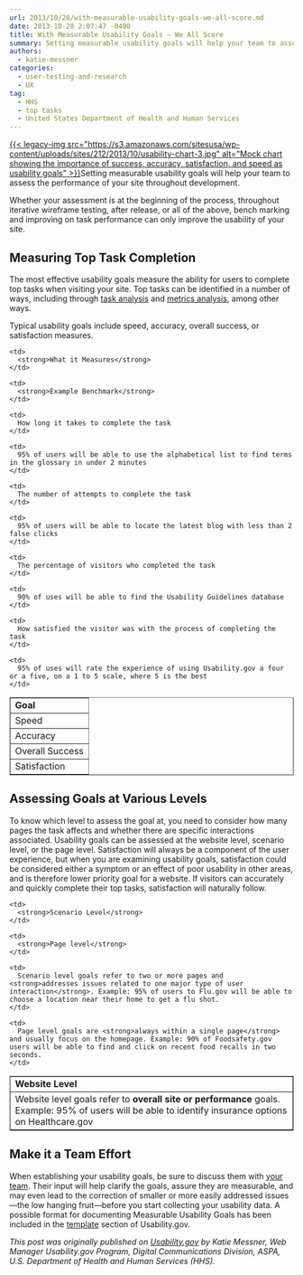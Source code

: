 ```yaml
---
url: 2013/10/28/with-measurable-usability-goals-we-all-score.md
date: 2013-10-28 2:07:47 -0400
title: With Measurable Usability Goals – We All Score
summary: Setting measurable usability goals will help your team to assess the performance of your site throughout development. Whether your assessment is at the beginning of the process, throughout iterative wireframe testing, after release, or all of the above,
authors:
  - katie-messner
categories:
  - user-testing-and-research
  - UX
tag:
  - HHS
  - top tasks
  - United States Department of Health and Human Services
---
```


[{{< legacy-img src="https://s3.amazonaws.com/sitesusa/wp-content/uploads/sites/212/2013/10/usability-chart-3.jpg" alt="Mock chart showing the importance of success, accuracy, satisfaction, and speed as usability goals" >}}](https://s3.amazonaws.com/sitesusa/wp-content/uploads/sites/212/2013/10/usability-chart-3.jpg)Setting measurable usability goals will help your team to assess the performance of your site throughout development.

Whether your assessment is at the beginning of the process, throughout iterative wireframe testing, after release, or all of the above, bench marking and improving on task performance can only improve the usability of your site.

## Measuring Top Task Completion

The most effective usability goals measure the ability for users to complete top tasks when visiting your site. Top tasks can be identified in a number of ways, including through [task analysis](http://www.usability.gov/how-to-and-tools/methods/task-analysis.html) and [metrics analysis](http://www.usability.gov/what-and-why/web-analytics.html), among other ways.

Typical usability goals include speed, accuracy, overall success, or satisfaction measures.<span style="line-height: 1.5em;"> </span>

<table border="1" cellspacing="1" cellpadding="5">
  <tr>
    <td>
      <strong>Goal</strong>
    </td>
    
    <td>
      <strong>What it Measures</strong>
    </td>
    
    <td>
      <strong>Example Benchmark</strong>
    </td>
  </tr>
  
  <tr>
    <td>
      Speed
    </td>
    
    <td>
      How long it takes to complete the task
    </td>
    
    <td>
      95% of users will be able to use the alphabetical list to find terms in the glossary in under 2 minutes
    </td>
  </tr>
  
  <tr>
    <td>
      Accuracy
    </td>
    
    <td>
      The number of attempts to complete the task
    </td>
    
    <td>
      95% of users will be able to locate the latest blog with less than 2 false clicks
    </td>
  </tr>
  
  <tr>
    <td>
      Overall Success
    </td>
    
    <td>
      The percentage of visitors who completed the task
    </td>
    
    <td>
      90% of uses will be able to find the Usability Guidelines database
    </td>
  </tr>
  
  <tr>
    <td>
      Satisfaction
    </td>
    
    <td>
      How satisfied the visitor was with the process of completing the task
    </td>
    
    <td>
      95% of uses will rate the experience of using Usability.gov a four or a five, on a 1 to 5 scale, where 5 is the best
    </td>
  </tr>
</table>

## Assessing Goals at Various Levels

To know which level to assess the goal at, you need to consider how many pages the task affects and whether there are specific interactions associated. Usability goals can be assessed at the website level, scenario level, or the page level. Satisfaction will always be a component of the user experience, but when you are examining usability goals, satisfaction could be considered either a symptom or an effect of poor usability in other areas, and is therefore lower priority goal for a website. If visitors can accurately and quickly complete their top tasks, satisfaction will naturally follow.

<table border="1" cellspacing="1" cellpadding="5">
  <tr>
    <td>
      <strong>Website Level</strong>
    </td>
    
    <td>
      <strong>Scenario Level</strong>
    </td>
    
    <td>
      <strong>Page level</strong>
    </td>
  </tr>
  
  <tr>
    <td>
      Website level goals refer to <strong>overall site or performance</strong> goals. Example: 95% of users will be able to identify insurance options on Healthcare.gov
    </td>
    
    <td>
      Scenario level goals refer to two or more pages and <strong>addresses issues related to one major type of user interaction</strong>. Example: 95% of users to Flu.gov will be able to choose a location near their home to get a flu shot.
    </td>
    
    <td>
      Page level goals are <strong>always within a single page</strong> and usually focus on the homepage. Example: 90% of Foodsafety.gov users will be able to find and click on recent food recalls in two seconds.
    </td>
  </tr>
</table>

## Make it a Team Effort

When establishing your usability goals, be sure to discuss them with [your team](http://www.usability.gov/how-to-and-tools/methods/project-team.html). Their input will help clarify the goals, assure they are measurable, and may even lead to the correction of smaller or more easily addressed issues—the low hanging fruit—before you start collecting your usability data. A possible format for documenting Measurable Usability Goals has been included in the [template](http://www.usability.gov/how-to-and-tools/resources/templates/measurable-usability-goals-template.html) section of Usability.gov.

_This post was originally published on <a href="http://www.usability.gov/get-involved/blog/2013/09/measurable-usability-goals.html" target="_blank">Usability.gov</a> by Katie Messner, Web Manager Usability.gov Program, Digital Communications Division, ASPA, U.S. Department of Health and Human Services (HHS)._